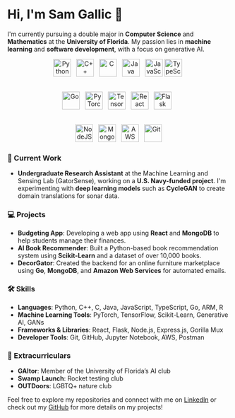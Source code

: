 # Hi, I'm Sam Gallic 👋

I'm currently pursuing a double major in **Computer Science** and **Mathematics** at the **University of Florida**. My passion lies in **machine learning** and **software development**, with a focus on generative AI.

<div align="center">
<img src="https://skillicons.dev/icons?i=python" width="40" height="40" alt="Python" />   <img src="https://skillicons.dev/icons?i=cpp" width="40" height="40" alt="C++" />   <img src="https://skillicons.dev/icons?i=c" width="40" height="40" alt="C" />   <img src="https://skillicons.dev/icons?i=java" width="40" height="40" alt="Java" />   <img src="https://skillicons.dev/icons?i=javascript" width="40" height="40" alt="JavaScript" /> <img src="https://skillicons.dev/icons?i=ts" width="40" height="40" alt="TypeScript" /> <br><br>

<img src="https://skillicons.dev/icons?i=go" width="40" height="40" alt="Go" />   <img src="https://skillicons.dev/icons?i=pytorch" width="40" height="40" alt="PyTorch" />   <img src="https://skillicons.dev/icons?i=tensorflow" width="40" height="40" alt="TensorFlow" />   <img src="https://skillicons.dev/icons?i=react" width="40" height="40" alt="React" />   <img src="https://skillicons.dev/icons?i=flask" width="40" height="40" alt="Flask" />  <br><br>

<img src="https://skillicons.dev/icons?i=nodejs" width="40" height="40" alt="NodeJS" />   <img src="https://skillicons.dev/icons?i=mongodb" width="40" height="40" alt="MongoDB" />   <img src="https://skillicons.dev/icons?i=aws" width="40" height="40" alt="AWS" />   <img src="https://skillicons.dev/icons?i=git" width="40" height="40" alt="Git" />

</div>

### 🔬 Current Work
- **Undergraduate Research Assistant** at the Machine Learning and Sensing Lab (GatorSense), working on a **U.S. Navy-funded project**. I'm experimenting with **deep learning models** such as **CycleGAN** to create domain translations for sonar data.

### 💻 Projects
- **Budgeting App**: Developing a web app using **React** and **MongoDB** to help students manage their finances.
- **AI Book Recommender**: Built a Python-based book recommendation system using **Scikit-Learn** and a dataset of over 10,000 books.
- **DecorGator**: Created the backend for an online furniture marketplace using **Go**, **MongoDB**, and **Amazon Web Services** for automated emails.

### 🛠️ Skills
- **Languages**: Python, C++, C, Java, JavaScript, TypeScript, Go, ARM, R
- **Machine Learning Tools**: PyTorch, TensorFlow, Scikit-Learn, Generative AI, GANs
- **Frameworks & Libraries**: React, Flask, Node.js, Express.js, Gorilla Mux
- **Developer Tools**: Git, GitHub, Jupyter Notebook, AWS, Postman

### 🌱 Extracurriculars
- **GAItor**: Member of the University of Florida’s AI club
- **Swamp Launch**: Rocket testing club
- **OUTDoors**: LGBTQ+ nature club

Feel free to explore my repositories and connect with me on [LinkedIn](https://linkedin.com/in/samgallic) or check out my [GitHub](https://github.com/samgallic) for more details on my projects!
